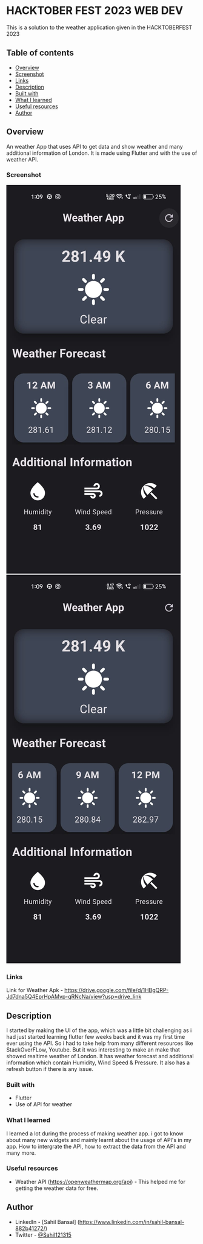 # HACKTOBER FEST 2023 WEB DEV

This is a solution to the weather application given in the HACKTOBERFEST 2023

## Table of contents

  - [Overview](#overview)
  - [Screenshot](#screenshot)
  - [Links](#links)
  - [Description](#description)
  - [Built with](#built-with)
  - [What I learned](#what-i-learned)
  - [Useful resources](#useful-resources)
  - [Author](#author)

## Overview

An weather App that uses API to get data and show weather and many additional information of London. It is made using Flutter and with the use of weather API. 

### Screenshot

![Alt text](Weather2.jpg)
![Alt text](Weather1.jpg)

### Links

Link for Weather Apk -
https://drive.google.com/file/d/1HBgQRP-Jd7dna5Q4EprHpAMvp-qRNcNa/view?usp=drive_link
 
## Description

I started by making the UI of the app, which was a little bit challenging as i had just started learning flutter few weeks back and it was my first time ever using the API. So i had to take help from many different resources like StackOverFLow, Youtube.
But it was interesting to make an make that showed realtime weather of London. It has weather forecast and additional information which contain Humidity, Wind Speed & Pressure.
It also has a refresh button if there is any issue.

### Built with

- Flutter
- Use of API for weather

### What I learned

I learned a lot during the process of making weather app. i got to know about many new widgets and mainly learnt about the usage of API's in my app. How to intergrate the API, how to extract the data from the API and many more.

### Useful resources

- Weather API (https://openweathermap.org/api) - This helped me for getting the weather data for free.

## Author

- LinkedIn - [Sahil Bansal] (https://www.linkedin.com/in/sahil-bansal-882b41272/)
- Twitter - [@Sahil121315](https://x.com/Sahil121315?t=91yHYBDE2vjBnehGdAjZ0Q&s=09)

